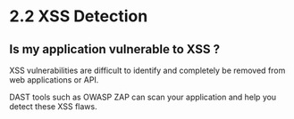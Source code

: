 # 2.2 XSS Detection

## Is my application vulnerable to XSS ?

XSS vulnerabilities are difficult to identify and completely be removed from web applications or API.

DAST tools such as OWASP ZAP can scan your application and help you detect these XSS flaws.
